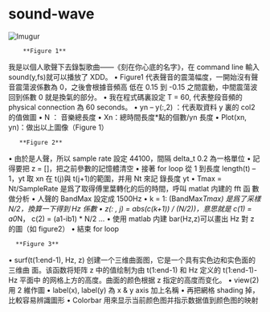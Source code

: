 # sound-wave
![Imugur](https://imgur.com/a/nrMXdrf)

        **Figure 1**

我是以個人歌聲下去錄製歌曲——《刻在你心底的名字》，在 command line 輸入
sound(y,fs)就可以播放了 XDD。
• Figure1 代表聲音的震蕩幅度，一開始沒有聲音震蕩波係數為 0，之後會根據音頻高
低在 0.15 到 -0.15 之間震動，中間震蕩波回到係數 0 就是換氣的部分。
• 我在程式碼裏設定 T = 60, 代表整段音頻的 physical connection 為 60 seconds。
• yn – y(:,2) ：代表取資料 y 裏的 col2 的值做圖
• N ： 音樂總長度
• Xn：總時間長度*點的個數/yn 長度
• Plot(xn, yn)：做出以上圖像（Figure 1）


       **Figure 2**
• 由於是人聲，所以 sample rate 設定 44100，間隔 delta_t 0.2 為一格單位
• 記得要把 z = []，把之前參數的記憶體清空
• 接著 for loop 從 1 到長度 length(t) – 1，yt 取 xn 在 t(j)與 t(j+1)的範圍，并用 Nt 來記
錄長度 yt
• Tmax = Nt/SampleRate 是爲了取得傅里葉轉化的后的時間，呼叫 matlat 内建的 fft 函
數做分析
• 人聲的 BandMax 設定成 1500Hz
• k = 1: (BandMax*Tmax) 是爲了采樣 N/2，換算一下得到 Hz 係數
• z(: , j) = abs(c(k+1)) / (N/2))，意思就是 c(1) = a0*N， c(2) = (a1-ib1) * N/2 …
• 使用 matlab 内建 bar(Hz,z)可以畫出 Hz 對 z 的圖（如 figure2）
• 結束 for loop


      **Figure 3**
• surf(t(1:end-1), Hz, z) 创建一个三维曲面图，它是一个具有实色边和实色面的三维曲
面。该函数将矩阵 z 中的值绘制为由 t(1:end-1) 和 Hz 定义的 t(1:end-1)-Hz 平面中
的网格上方的高度。曲面的颜色根据 z 指定的高度而变化。
• view(2)用 2 維作圖
• label(x), label(y) 為 x & y axis 加上名稱
• 再把網格 shading 掉，比較容易辨識圖形
• Colorbar 用來显示当前颜色图并指示数据值到颜色图的映射
